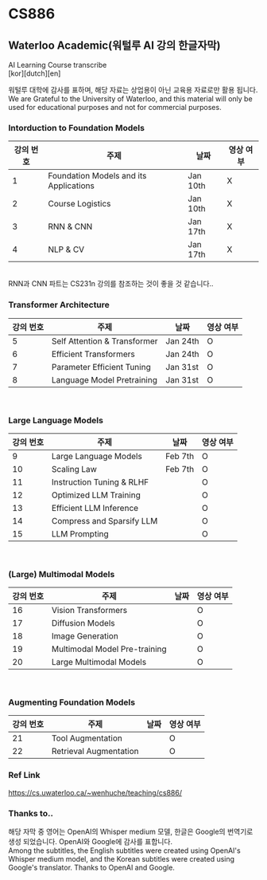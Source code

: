 # CS886
## Waterloo Academic(워털루 AI 강의 한글자막)

AI Learning Course transcribe <br>
[kor][dutch][en]

워털루 대학에 감사를 표하며, 해당 자료는 상업용이 아닌 교육용 자료로만 활용 됩니다.<br>
We are Grateful to the University of Waterloo, and this material will only be used for educational purposes and not for commercial purposes.
<br>

### Intorduction to Foundation Models
| 강의 번호 | 주제 | 날짜 | 영상 여부 | 
|----------------|-------|------|--------|
| 1 | Foundation Models and its Applications | Jan 10th | X |
| 2 | Course Logistics | Jan 10th | X | 
| 3 | RNN & CNN | Jan 17th | X |
| 4 | NLP & CV | Jan 17th | X |
<br>
RNN과 CNN 파트는 CS231n 강의를 참조하는 것이 좋을 것 같습니다..

### Transformer Architecture
| 강의 번호 | 주제 | 날짜 | 영상 여부 | 
|----------------|-------|------|--------|
| 5 | Self Attention & Transformer | Jan 24th | O | 
| 6 | Efficient Transformers | Jan 24th | O | 
| 7 | Parameter Efficient Tuning | Jan 31st | O | 
| 8 | Language Model Pretraining | Jan 31st | O | 
<br> 

### Large Language Models
| 강의 번호 | 주제 | 날짜 | 영상 여부 | 
|----------------|-------|------|--------|
| 9 | Large Language Models | Feb 7th | O | 
| 10 | Scaling Law | Feb 7th | O | 
| 11 | Instruction Tuning & RLHF | | O | 
| 12 | Optimized LLM Training | | O | 
| 13 | Efficient LLM Inference | | O | 
| 14 | Compress and Sparsify LLM | | O | 
| 15 | LLM Prompting | | O | 
<br>

### (Large) Multimodal Models
| 강의 번호 | 주제 | 날짜 | 영상 여부 | 
|----------------|-------|------|--------|
| 16 | Vision Transformers | | O | 
| 17 | Diffusion Models | | O | 
| 18 | Image Generation | | O | 
| 19 | Multimodal Model Pre-training | | O | 
| 20 | Large Multimodal Models | | O |
<br>

### Augmenting Foundation Models
| 강의 번호 | 주제 | 날짜 | 영상 여부 | 
|----------------|-------|------|--------|
| 21 | Tool Augmentation | | O | 
| 22 | Retrieval Augmentation | | O |

### Ref Link
https://cs.uwaterloo.ca/~wenhuche/teaching/cs886/


### Thanks to..
해당 자막 중 영어는 OpenAI의 Whisper medium 모델, 한글은 Google의 번역기로 생성 되었습니다. OpenAI와 Google에 감사를 표합니다.
<br>Among the subtitles, the English subtitles were created using OpenAI's Whisper medium model, and the Korean subtitles were created using Google's translator. Thanks to OpenAI and Google.<br><br>